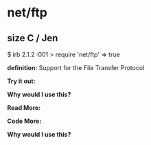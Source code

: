 # net/ftp

## size C / Jen

$ irb
2.1.2 :001 > require 'net/ftp'
 => true

**definition:**
Support for the File Transfer Protocol

**Try it out:**


**Why would I use this?**


**Read More:**


**Code More:**


**Why would I use this?**
